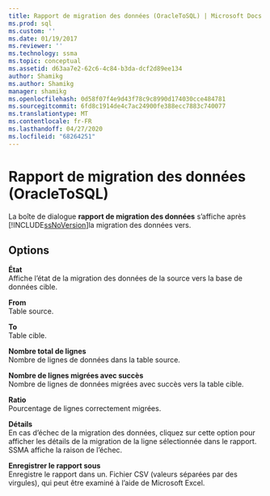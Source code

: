 ```yaml
---
title: Rapport de migration des données (OracleToSQL) | Microsoft Docs
ms.prod: sql
ms.custom: ''
ms.date: 01/19/2017
ms.reviewer: ''
ms.technology: ssma
ms.topic: conceptual
ms.assetid: d63aa7e2-62c6-4c84-b3da-dcf2d89ee134
author: Shamikg
ms.author: Shamikg
manager: shamikg
ms.openlocfilehash: 0d58f07f4e9d43f78c9c8990d174030cce484781
ms.sourcegitcommit: 6fd8c1914de4c7ac24900fe388ecc7883c740077
ms.translationtype: MT
ms.contentlocale: fr-FR
ms.lasthandoff: 04/27/2020
ms.locfileid: "68264251"
---
```

# <a name="data-migration-report--oracletosql"></a>Rapport de migration des données (OracleToSQL)
La boîte de dialogue **rapport de migration des données** s’affiche après [!INCLUDE[ssNoVersion](../../includes/ssnoversion-md.md)]la migration des données vers.  
  
## <a name="options"></a>Options  
**État**  
Affiche l’état de la migration des données de la source vers la base de données cible.  
  
**From**  
Table source.  
  
**To**  
Table cible.  
  
**Nombre total de lignes**  
Nombre de lignes de données dans la table source.  
  
**Nombre de lignes migrées avec succès**  
Nombre de lignes de données migrées avec succès vers la table cible.  
  
**Ratio**  
Pourcentage de lignes correctement migrées.  
  
**Détails**  
En cas d’échec de la migration des données, cliquez sur cette option pour afficher les détails de la migration de la ligne sélectionnée dans le rapport. SSMA affiche la raison de l’échec.  
  
**Enregistrer le rapport sous**  
Enregistre le rapport dans un. Fichier CSV (valeurs séparées par des virgules), qui peut être examiné à l’aide de Microsoft Excel.  
  
